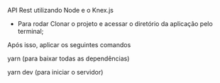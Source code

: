 API Rest utilizando Node e o Knex.js

- Para rodar
Clonar o projeto e acessar o diretório da aplicação pelo terminal;

Após isso, aplicar os seguintes comandos

yarn (para baixar todas as dependências)

yarn dev (para iniciar o servidor)
